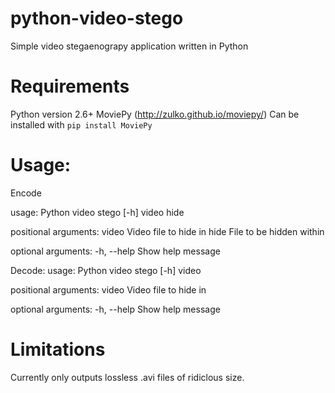 # python-video-stego
Simple video stegaenograpy application written in Python

Requirements
============
Python version 2.6+
MoviePy (http://zulko.github.io/moviepy/)
    Can be installed with `pip install MoviePy`


Usage:
========
Encode

usage: Python video stego [-h] video hide

positional arguments:
  video       Video file to hide in
  hide        File to be hidden within

optional arguments:
  -h, --help  Show help message


Decode:
usage: Python video stego [-h] video

positional arguments:
  video       Video file to hide in

optional arguments:
  -h, --help  Show help message


Limitations
===========
Currently only outputs lossless .avi files of ridiclous size.

